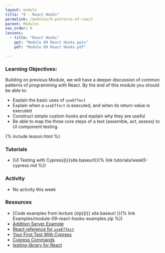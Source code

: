 ```yaml
---
layout: module
title: "9 - React Hooks"
permalink: /modules/9-patterns-of-react
parent: Modules
nav_order: 9
lessons: 
  - title: "React Hooks"
    ppt: "Module 09 React Hooks.pptx"
    pdf: "Module 09 React Hooks.pdf"

---
```

### Learning Objectives:
Building on previous Module, we will have a deeper discussion of common patterns of programming with React. By the end of this module you should be able to:

* Explain the basic uses of `useEffect`
* Explain when a `useEffect` is executed, and when its return value is executed
* Construct simple custom hooks and explain why they are useful
* Be able to map the three core steps of a test (assemble, act, assess) to UI component testing.


{% include lesson.html %}


### Tutorials
* [UI Testing with Cypress]({{site.baseurl}}{% link tutorials/week5-cypress.md %}) 

### Activity
* No activity this week

### Resources
* [Code examples from lecture (zip)]({{ site.baseurl }}{% link Examples/module-09-react-hooks-examples.zip %})
* [Addition Server Example](https://github.com/mwand/2025-07-16-Addition-Server)
* [React reference for `useEffect`](https://react.dev/reference/react/useEffect)
* [Your First Test With Cypress](https://docs.cypress.io/guides/end-to-end-testing/writing-your-first-end-to-end-test)
* [Cypress Commands](https://docs.cypress.io/api/table-of-contents#Cypress-API)
* [testing-library for React](https://testing-library.com/)
